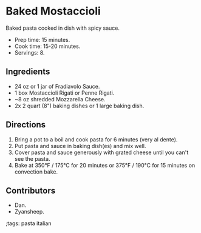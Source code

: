 # Baked Mostaccioli

Baked pasta cooked in dish with spicy sauce.

- Prep time: 15 minutes.
- Cook time: 15-20 minutes.
- Servings: 8.

## Ingredients

- 24 oz or 1 jar of Fradiavolo Sauce.
- 1 box Mostaccioli Rigati or Penne Rigati.
- ~8 oz shredded Mozzarella Cheese.
- 2x 2 quart (8") baking dishes or 1 large baking dish.

## Directions

1. Bring a pot to a boil and cook pasta for 6 minutes (very al dente).
2. Put pasta and sauce in baking dish(es) and mix well.
3. Cover pasta and sauce generously with grated cheese until you can't see the
   pasta.
4. Bake at 350°F / 175°C for 20 minutes or 375°F / 190°C for 15 minutes on
   convection bake.

## Contributors

- Dan.
- Zyansheep.

;tags: pasta italian
